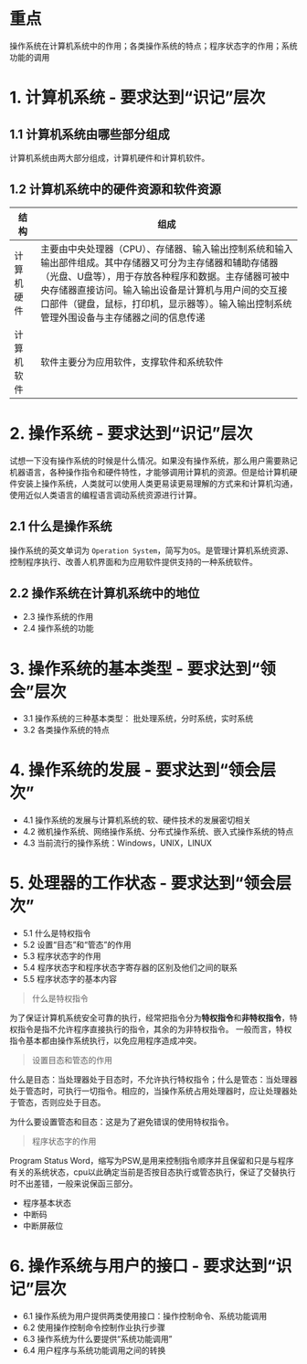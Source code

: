 # 重点
操作系统在计算机系统中的作用；各类操作系统的特点；程序状态字的作用；系统功能的调用

# 1. 计算机系统 - 要求达到“识记”层次

## 1.1 计算机系统由哪些部分组成       

计算机系统由两大部分组成，计算机硬件和计算机软件。

## 1.2 计算机系统中的硬件资源和软件资源

| 结构 | 组成 |
| --- | --- |
| 计算机硬件 | 主要由中央处理器（CPU）、存储器、输入输出控制系统和输入输出部件组成。其中存储器又可分为主存储器和辅助存储器（光盘、U盘等），用于存放各种程序和数据。主存储器可被中央存储器直接访问。输入输出设备是计算机与用户间的交互接口部件（键盘，鼠标，打印机，显示器等）。输入输出控制系统管理外围设备与主存储器之间的信息传递 |
| 计算机软件 | 软件主要分为应用软件，支撑软件和系统软件 |

# 2. 操作系统 - 要求达到“识记”层次

试想一下没有操作系统的时候是什么情况。如果没有操作系统，那么用户需要熟记机器语言，各种操作指令和硬件特性，才能够调用计算机的资源。但是给计算机硬件安装上操作系统，人类就可以使用人类更易读更易理解的方式来和计算机沟通，使用近似人类语言的编程语言调动系统资源进行计算。

## 2.1 什么是操作系统

操作系统的英文单词为 `Operation System`，简写为`OS`。是管理计算机系统资源、控制程序执行、改善人机界面和为应用软件提供支持的一种系统软件。

## 2.2 操作系统在计算机系统中的地位



* 2.3 操作系统的作用
* 2.4 操作系统的功能

# 3. 操作系统的基本类型 - 要求达到“领会”层次

* 3.1 操作系统的三种基本类型： 批处理系统，分时系统，实时系统
* 3.2 各类操作系统的特点

# 4. 操作系统的发展 - 要求达到“领会层次”

* 4.1 操作系统的发展与计算机系统的软、硬件技术的发展密切相关
* 4.2 微机操作系统、网络操作系统、分布式操作系统、嵌入式操作系统的特点
* 4.3 当前流行的操作系统：Windows，UNIX，LINUX

# 5. 处理器的工作状态 - 要求达到“领会层次”

* 5.1 什么是特权指令
* 5.2 设置“目态”和“管态”的作用
* 5.3 程序状态字的作用
* 5.4 程序状态字和程序状态字寄存器的区别及他们之间的联系
* 5.5 程序状态字的基本内容

> 什么是特权指令

为了保证计算机系统安全可靠的执行，经常把指令分为**特权指令**和**非特权指令**，特权指令是指不允许程序直接执行的指令，其余的为非特权指令。
一般而言，特权指令基本都由操作系统执行，以免应用程序造成冲突。

> 设置目态和管态的作用

什么是目态：当处理器处于目态时，不允许执行特权指令；什么是管态：当处理器处于管态时，可执行一切指令。相应的，当操作系统占用处理器时，应让处理器处于管态，否则应处于目态。

为什么要设置管态和目态：这是为了避免错误的使用特权指令。

> 程序状态字的作用

Program Status Word，缩写为PSW,是用来控制指令顺序并且保留和只是与程序有关的系统状态，cpu以此确定当前是否按目态执行或管态执行，保证了交替执行时不出差错，一般来说保函三部分。

* 程序基本状态
* 中断码
* 中断屏蔽位

# 6. 操作系统与用户的接口 - 要求达到“识记”层次

* 6.1 操作系统为用户提供两类使用接口：操作控制命令、系统功能调用
* 6.2 使用操作控制命令控制作业执行步骤
* 6.3 操作系统为什么要提供“系统功能调用”
* 6.4 用户程序与系统功能调用之间的转换

